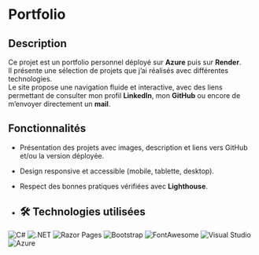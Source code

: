 # Portfolio

## Description
Ce projet est un portfolio personnel déployé sur **Azure** puis sur **Render**.  
Il présente une sélection de projets que j’ai réalisés avec différentes technologies.  
Le site propose une navigation fluide et interactive, avec des liens permettant de consulter mon profil **LinkedIn**, mon **GitHub** ou encore de m’envoyer directement un **mail**.

## Fonctionnalités
- Présentation des projets avec images, description et liens vers GitHub et/ou la version déployée.
- Design responsive et accessible (mobile, tablette, desktop).
- Respect des bonnes pratiques vérifiées avec **Lighthouse**.

- ## 🛠️ Technologies utilisées
<p align="left">
  <img src="https://img.shields.io/badge/C%23-239120?style=for-the-badge&logo=csharp&logoColor=white" alt="C#" />
  <img src="https://img.shields.io/badge/.NET-512BD4?style=for-the-badge&logo=dotnet&logoColor=white" alt=".NET" />
  <img src="https://img.shields.io/badge/Razor%20Pages-512BD4?style=for-the-badge&logo=dotnet&logoColor=white" alt="Razor Pages" />
  <img src="https://img.shields.io/badge/Bootstrap-7952B3?style=for-the-badge&logo=bootstrap&logoColor=white" alt="Bootstrap" />
  <img src="https://img.shields.io/badge/FontAwesome-339AF0?style=for-the-badge&logo=fontawesome&logoColor=white" alt="FontAwesome" />
  <img src="https://img.shields.io/badge/Visual%20Studio-5C2D91?style=for-the-badge&logo=visualstudio&logoColor=white" alt="Visual Studio" />
  <img src="https://img.shields.io/badge/Azure-0078D4?style=for-the-badge&logo=azuredevops&logoColor=white" alt="Azure" />
</p>
